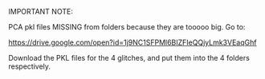 IMPORTANT NOTE:

PCA pkl files MISSING from folders because they are tooooo big. Go to:

https://drive.google.com/open?id=1j9NC1SFPMl6BIZFIeQQjyLmk3VEaqGhf

Download the PKL files for the 4 glitches, and put them into the 4 folders respectively.